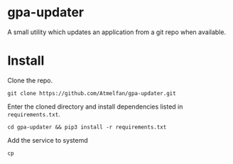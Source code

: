 # gpa-updater

A small utility which updates an application from a git repo when available.

# Install
Clone the repo.

`git clone https://github.com/Atmelfan/gpa-updater.git`

Enter the cloned directory and install dependencies listed in `requirements.txt`.

`cd gpa-updater && pip3 install -r requirements.txt`

Add the service to systemd

```
cp 
```